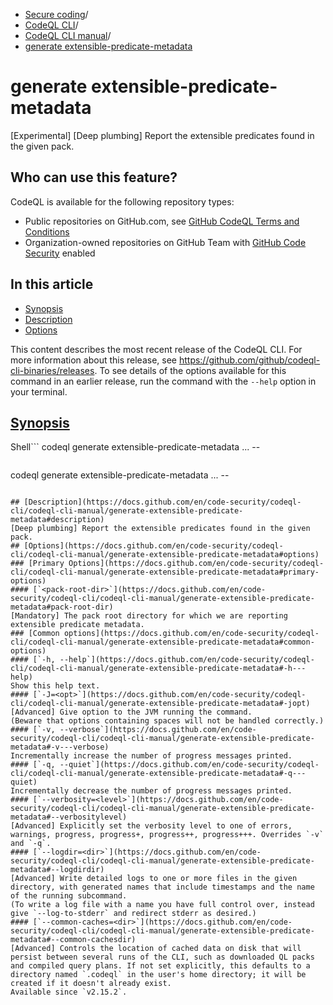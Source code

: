   * [Secure coding](https://docs.github.com/en/code-security "Secure coding")/
  * [CodeQL CLI](https://docs.github.com/en/code-security/codeql-cli "CodeQL CLI")/
  * [CodeQL CLI manual](https://docs.github.com/en/code-security/codeql-cli/codeql-cli-manual "CodeQL CLI manual")/
  * [generate extensible-predicate-metadata](https://docs.github.com/en/code-security/codeql-cli/codeql-cli-manual/generate-extensible-predicate-metadata "generate extensible-predicate-metadata")


# generate extensible-predicate-metadata
[Experimental] [Deep plumbing] Report the extensible predicates found in the given pack.
## Who can use this feature?
CodeQL is available for the following repository types:
  * Public repositories on GitHub.com, see [GitHub CodeQL Terms and Conditions](https://github.com/github/codeql-cli-binaries/blob/main/LICENSE.md)
  * Organization-owned repositories on GitHub Team with [GitHub Code Security](https://docs.github.com/en/get-started/learning-about-github/about-github-advanced-security) enabled


## In this article
  * [Synopsis](https://docs.github.com/en/code-security/codeql-cli/codeql-cli-manual/generate-extensible-predicate-metadata#synopsis)
  * [Description](https://docs.github.com/en/code-security/codeql-cli/codeql-cli-manual/generate-extensible-predicate-metadata#description)
  * [Options](https://docs.github.com/en/code-security/codeql-cli/codeql-cli-manual/generate-extensible-predicate-metadata#options)


This content describes the most recent release of the CodeQL CLI. For more information about this release, see <https://github.com/github/codeql-cli-binaries/releases>.
To see details of the options available for this command in an earlier release, run the command with the `--help` option in your terminal.
## [Synopsis](https://docs.github.com/en/code-security/codeql-cli/codeql-cli-manual/generate-extensible-predicate-metadata#synopsis)
Shell```
codeql generate extensible-predicate-metadata <options>... -- <pack-root-dir>

```
```
codeql generate extensible-predicate-metadata <options>... -- <pack-root-dir>

```

## [Description](https://docs.github.com/en/code-security/codeql-cli/codeql-cli-manual/generate-extensible-predicate-metadata#description)
[Deep plumbing] Report the extensible predicates found in the given pack.
## [Options](https://docs.github.com/en/code-security/codeql-cli/codeql-cli-manual/generate-extensible-predicate-metadata#options)
### [Primary Options](https://docs.github.com/en/code-security/codeql-cli/codeql-cli-manual/generate-extensible-predicate-metadata#primary-options)
#### [`<pack-root-dir>`](https://docs.github.com/en/code-security/codeql-cli/codeql-cli-manual/generate-extensible-predicate-metadata#pack-root-dir)
[Mandatory] The pack root directory for which we are reporting extensible predicate metadata.
### [Common options](https://docs.github.com/en/code-security/codeql-cli/codeql-cli-manual/generate-extensible-predicate-metadata#common-options)
#### [`-h, --help`](https://docs.github.com/en/code-security/codeql-cli/codeql-cli-manual/generate-extensible-predicate-metadata#-h---help)
Show this help text.
#### [`-J=<opt>`](https://docs.github.com/en/code-security/codeql-cli/codeql-cli-manual/generate-extensible-predicate-metadata#-jopt)
[Advanced] Give option to the JVM running the command.
(Beware that options containing spaces will not be handled correctly.)
#### [`-v, --verbose`](https://docs.github.com/en/code-security/codeql-cli/codeql-cli-manual/generate-extensible-predicate-metadata#-v---verbose)
Incrementally increase the number of progress messages printed.
#### [`-q, --quiet`](https://docs.github.com/en/code-security/codeql-cli/codeql-cli-manual/generate-extensible-predicate-metadata#-q---quiet)
Incrementally decrease the number of progress messages printed.
#### [`--verbosity=<level>`](https://docs.github.com/en/code-security/codeql-cli/codeql-cli-manual/generate-extensible-predicate-metadata#--verbositylevel)
[Advanced] Explicitly set the verbosity level to one of errors, warnings, progress, progress+, progress++, progress+++. Overrides `-v` and `-q`.
#### [`--logdir=<dir>`](https://docs.github.com/en/code-security/codeql-cli/codeql-cli-manual/generate-extensible-predicate-metadata#--logdirdir)
[Advanced] Write detailed logs to one or more files in the given directory, with generated names that include timestamps and the name of the running subcommand.
(To write a log file with a name you have full control over, instead give `--log-to-stderr` and redirect stderr as desired.)
#### [`--common-caches=<dir>`](https://docs.github.com/en/code-security/codeql-cli/codeql-cli-manual/generate-extensible-predicate-metadata#--common-cachesdir)
[Advanced] Controls the location of cached data on disk that will persist between several runs of the CLI, such as downloaded QL packs and compiled query plans. If not set explicitly, this defaults to a directory named `.codeql` in the user's home directory; it will be created if it doesn't already exist.
Available since `v2.15.2`.

